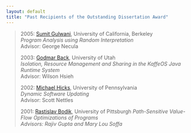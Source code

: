 ```yaml
---
layout: default
title: "Past Recipients of the Outstanding Dissertation Award"
---
```

> 2005: [Sumit Gulwani](http://research.microsoft.com/users/sumitg/), University of California, Berkeley  
> *Program Analysis using Random Interpretation*  
> Advisor: George Necula
> 
> 2003: [Godmar Back](http://www.stanford.edu/~gback/), University of Utah  
> *Isolation, Resource Management and Sharing in the KaffeOS Java Runtime System*  
> Advisor: Wilson Hsieh  
> 
> 2002: [Michael Hicks](http://www.cs.umd.edu/~mwh/), University of Pennsylvania  
> *Dynamic Software Updating*  
> Advisor: Scott Nettles  
> 
> 2001: [Rastislav Bodik](http://www.cs.wisc.edu/~bodik/), University of Pittsburgh
> *Path-Sensitive Value-Flow Optimizations of Programs*  
> *Advisors: Rajiv Gupta and Mary Lou Soffa*
